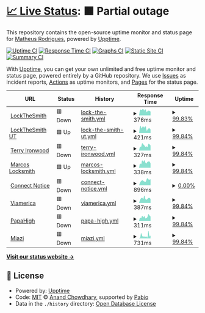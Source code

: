 # [📈 Live Status](https://matheusot.github.io/upptime-monitor): <!--live status--> **🟧 Partial outage**

This repository contains the open-source uptime monitor and status page for [Matheus Rodrigues](https://matheusot.github.io/upptime-monitor), powered by [Upptime](https://github.com/upptime/upptime).

[![Uptime CI](https://github.com/matheusot/upptime-monitor/workflows/Uptime%20CI/badge.svg)](https://github.com/matheusot/upptime-monitor/actions?query=workflow%3A%22Uptime+CI%22)
[![Response Time CI](https://github.com/matheusot/upptime-monitor/workflows/Response%20Time%20CI/badge.svg)](https://github.com/matheusot/upptime-monitor/actions?query=workflow%3A%22Response+Time+CI%22)
[![Graphs CI](https://github.com/matheusot/upptime-monitor/workflows/Graphs%20CI/badge.svg)](https://github.com/matheusot/upptime-monitor/actions?query=workflow%3A%22Graphs+CI%22)
[![Static Site CI](https://github.com/matheusot/upptime-monitor/workflows/Static%20Site%20CI/badge.svg)](https://github.com/matheusot/upptime-monitor/actions?query=workflow%3A%22Static+Site+CI%22)
[![Summary CI](https://github.com/matheusot/upptime-monitor/workflows/Summary%20CI/badge.svg)](https://github.com/matheusot/upptime-monitor/actions?query=workflow%3A%22Summary+CI%22)

With [Upptime](https://upptime.js.org), you can get your own unlimited and free uptime monitor and status page, powered entirely by a GitHub repository. We use [Issues](https://github.com/matheusot/upptime-monitor/issues) as incident reports, [Actions](https://github.com/matheusot/upptime-monitor/actions) as uptime monitors, and [Pages](https://matheusot.github.io/upptime-monitor) for the status page.

<!--start: status pages-->
<!-- This summary is generated by Upptime (https://github.com/upptime/upptime) -->
<!-- Do not edit this manually, your changes will be overwritten -->
<!-- prettier-ignore -->
| URL | Status | History | Response Time | Uptime |
| --- | ------ | ------- | ------------- | ------ |
| <img alt="" src="https://icons.duckduckgo.com/ip3/lockthesmith.com.ico" height="13"> [LockTheSmith](https://lockthesmith.com) | 🟥 Down | [lock-the-smith.yml](https://github.com/matheusot/upptime-monitor/commits/HEAD/history/lock-the-smith.yml) | <details><summary><img alt="Response time graph" src="./graphs/lock-the-smith/response-time-week.png" height="20"> 376ms</summary><br><a href="https://matheusot.github.io/upptime-monitor/history/lock-the-smith"><img alt="Response time 420" src="https://img.shields.io/endpoint?url=https%3A%2F%2Fraw.githubusercontent.com%2Fmatheusot%2Fupptime-monitor%2FHEAD%2Fapi%2Flock-the-smith%2Fresponse-time.json"></a><br><a href="https://matheusot.github.io/upptime-monitor/history/lock-the-smith"><img alt="24-hour response time 290" src="https://img.shields.io/endpoint?url=https%3A%2F%2Fraw.githubusercontent.com%2Fmatheusot%2Fupptime-monitor%2FHEAD%2Fapi%2Flock-the-smith%2Fresponse-time-day.json"></a><br><a href="https://matheusot.github.io/upptime-monitor/history/lock-the-smith"><img alt="7-day response time 376" src="https://img.shields.io/endpoint?url=https%3A%2F%2Fraw.githubusercontent.com%2Fmatheusot%2Fupptime-monitor%2FHEAD%2Fapi%2Flock-the-smith%2Fresponse-time-week.json"></a><br><a href="https://matheusot.github.io/upptime-monitor/history/lock-the-smith"><img alt="30-day response time 337" src="https://img.shields.io/endpoint?url=https%3A%2F%2Fraw.githubusercontent.com%2Fmatheusot%2Fupptime-monitor%2FHEAD%2Fapi%2Flock-the-smith%2Fresponse-time-month.json"></a><br><a href="https://matheusot.github.io/upptime-monitor/history/lock-the-smith"><img alt="1-year response time 420" src="https://img.shields.io/endpoint?url=https%3A%2F%2Fraw.githubusercontent.com%2Fmatheusot%2Fupptime-monitor%2FHEAD%2Fapi%2Flock-the-smith%2Fresponse-time-year.json"></a></details> | <details><summary><a href="https://matheusot.github.io/upptime-monitor/history/lock-the-smith">99.83%</a></summary><a href="https://matheusot.github.io/upptime-monitor/history/lock-the-smith"><img alt="All-time uptime 99.95%" src="https://img.shields.io/endpoint?url=https%3A%2F%2Fraw.githubusercontent.com%2Fmatheusot%2Fupptime-monitor%2FHEAD%2Fapi%2Flock-the-smith%2Fuptime.json"></a><br><a href="https://matheusot.github.io/upptime-monitor/history/lock-the-smith"><img alt="24-hour uptime 99.95%" src="https://img.shields.io/endpoint?url=https%3A%2F%2Fraw.githubusercontent.com%2Fmatheusot%2Fupptime-monitor%2FHEAD%2Fapi%2Flock-the-smith%2Fuptime-day.json"></a><br><a href="https://matheusot.github.io/upptime-monitor/history/lock-the-smith"><img alt="7-day uptime 99.83%" src="https://img.shields.io/endpoint?url=https%3A%2F%2Fraw.githubusercontent.com%2Fmatheusot%2Fupptime-monitor%2FHEAD%2Fapi%2Flock-the-smith%2Fuptime-week.json"></a><br><a href="https://matheusot.github.io/upptime-monitor/history/lock-the-smith"><img alt="30-day uptime 99.92%" src="https://img.shields.io/endpoint?url=https%3A%2F%2Fraw.githubusercontent.com%2Fmatheusot%2Fupptime-monitor%2FHEAD%2Fapi%2Flock-the-smith%2Fuptime-month.json"></a><br><a href="https://matheusot.github.io/upptime-monitor/history/lock-the-smith"><img alt="1-year uptime 99.95%" src="https://img.shields.io/endpoint?url=https%3A%2F%2Fraw.githubusercontent.com%2Fmatheusot%2Fupptime-monitor%2FHEAD%2Fapi%2Flock-the-smith%2Fuptime-year.json"></a></details>
| <img alt="" src="https://icons.duckduckgo.com/ip3/lockthesmithut.com.ico" height="13"> [LockTheSmith UT](https://lockthesmithut.com) | 🟩 Up | [lock-the-smith-ut.yml](https://github.com/matheusot/upptime-monitor/commits/HEAD/history/lock-the-smith-ut.yml) | <details><summary><img alt="Response time graph" src="./graphs/lock-the-smith-ut/response-time-week.png" height="20"> 421ms</summary><br><a href="https://matheusot.github.io/upptime-monitor/history/lock-the-smith-ut"><img alt="Response time 957" src="https://img.shields.io/endpoint?url=https%3A%2F%2Fraw.githubusercontent.com%2Fmatheusot%2Fupptime-monitor%2FHEAD%2Fapi%2Flock-the-smith-ut%2Fresponse-time.json"></a><br><a href="https://matheusot.github.io/upptime-monitor/history/lock-the-smith-ut"><img alt="24-hour response time 308" src="https://img.shields.io/endpoint?url=https%3A%2F%2Fraw.githubusercontent.com%2Fmatheusot%2Fupptime-monitor%2FHEAD%2Fapi%2Flock-the-smith-ut%2Fresponse-time-day.json"></a><br><a href="https://matheusot.github.io/upptime-monitor/history/lock-the-smith-ut"><img alt="7-day response time 421" src="https://img.shields.io/endpoint?url=https%3A%2F%2Fraw.githubusercontent.com%2Fmatheusot%2Fupptime-monitor%2FHEAD%2Fapi%2Flock-the-smith-ut%2Fresponse-time-week.json"></a><br><a href="https://matheusot.github.io/upptime-monitor/history/lock-the-smith-ut"><img alt="30-day response time 416" src="https://img.shields.io/endpoint?url=https%3A%2F%2Fraw.githubusercontent.com%2Fmatheusot%2Fupptime-monitor%2FHEAD%2Fapi%2Flock-the-smith-ut%2Fresponse-time-month.json"></a><br><a href="https://matheusot.github.io/upptime-monitor/history/lock-the-smith-ut"><img alt="1-year response time 957" src="https://img.shields.io/endpoint?url=https%3A%2F%2Fraw.githubusercontent.com%2Fmatheusot%2Fupptime-monitor%2FHEAD%2Fapi%2Flock-the-smith-ut%2Fresponse-time-year.json"></a></details> | <details><summary><a href="https://matheusot.github.io/upptime-monitor/history/lock-the-smith-ut">99.84%</a></summary><a href="https://matheusot.github.io/upptime-monitor/history/lock-the-smith-ut"><img alt="All-time uptime 99.84%" src="https://img.shields.io/endpoint?url=https%3A%2F%2Fraw.githubusercontent.com%2Fmatheusot%2Fupptime-monitor%2FHEAD%2Fapi%2Flock-the-smith-ut%2Fuptime.json"></a><br><a href="https://matheusot.github.io/upptime-monitor/history/lock-the-smith-ut"><img alt="24-hour uptime 99.98%" src="https://img.shields.io/endpoint?url=https%3A%2F%2Fraw.githubusercontent.com%2Fmatheusot%2Fupptime-monitor%2FHEAD%2Fapi%2Flock-the-smith-ut%2Fuptime-day.json"></a><br><a href="https://matheusot.github.io/upptime-monitor/history/lock-the-smith-ut"><img alt="7-day uptime 99.84%" src="https://img.shields.io/endpoint?url=https%3A%2F%2Fraw.githubusercontent.com%2Fmatheusot%2Fupptime-monitor%2FHEAD%2Fapi%2Flock-the-smith-ut%2Fuptime-week.json"></a><br><a href="https://matheusot.github.io/upptime-monitor/history/lock-the-smith-ut"><img alt="30-day uptime 99.93%" src="https://img.shields.io/endpoint?url=https%3A%2F%2Fraw.githubusercontent.com%2Fmatheusot%2Fupptime-monitor%2FHEAD%2Fapi%2Flock-the-smith-ut%2Fuptime-month.json"></a><br><a href="https://matheusot.github.io/upptime-monitor/history/lock-the-smith-ut"><img alt="1-year uptime 99.84%" src="https://img.shields.io/endpoint?url=https%3A%2F%2Fraw.githubusercontent.com%2Fmatheusot%2Fupptime-monitor%2FHEAD%2Fapi%2Flock-the-smith-ut%2Fuptime-year.json"></a></details>
| <img alt="" src="https://icons.duckduckgo.com/ip3/terryironwood.com.ico" height="13"> [Terry Ironwood](https://terryironwood.com) | 🟥 Down | [terry-ironwood.yml](https://github.com/matheusot/upptime-monitor/commits/HEAD/history/terry-ironwood.yml) | <details><summary><img alt="Response time graph" src="./graphs/terry-ironwood/response-time-week.png" height="20"> 327ms</summary><br><a href="https://matheusot.github.io/upptime-monitor/history/terry-ironwood"><img alt="Response time 307" src="https://img.shields.io/endpoint?url=https%3A%2F%2Fraw.githubusercontent.com%2Fmatheusot%2Fupptime-monitor%2FHEAD%2Fapi%2Fterry-ironwood%2Fresponse-time.json"></a><br><a href="https://matheusot.github.io/upptime-monitor/history/terry-ironwood"><img alt="24-hour response time 260" src="https://img.shields.io/endpoint?url=https%3A%2F%2Fraw.githubusercontent.com%2Fmatheusot%2Fupptime-monitor%2FHEAD%2Fapi%2Fterry-ironwood%2Fresponse-time-day.json"></a><br><a href="https://matheusot.github.io/upptime-monitor/history/terry-ironwood"><img alt="7-day response time 327" src="https://img.shields.io/endpoint?url=https%3A%2F%2Fraw.githubusercontent.com%2Fmatheusot%2Fupptime-monitor%2FHEAD%2Fapi%2Fterry-ironwood%2Fresponse-time-week.json"></a><br><a href="https://matheusot.github.io/upptime-monitor/history/terry-ironwood"><img alt="30-day response time 288" src="https://img.shields.io/endpoint?url=https%3A%2F%2Fraw.githubusercontent.com%2Fmatheusot%2Fupptime-monitor%2FHEAD%2Fapi%2Fterry-ironwood%2Fresponse-time-month.json"></a><br><a href="https://matheusot.github.io/upptime-monitor/history/terry-ironwood"><img alt="1-year response time 307" src="https://img.shields.io/endpoint?url=https%3A%2F%2Fraw.githubusercontent.com%2Fmatheusot%2Fupptime-monitor%2FHEAD%2Fapi%2Fterry-ironwood%2Fresponse-time-year.json"></a></details> | <details><summary><a href="https://matheusot.github.io/upptime-monitor/history/terry-ironwood">99.84%</a></summary><a href="https://matheusot.github.io/upptime-monitor/history/terry-ironwood"><img alt="All-time uptime 99.95%" src="https://img.shields.io/endpoint?url=https%3A%2F%2Fraw.githubusercontent.com%2Fmatheusot%2Fupptime-monitor%2FHEAD%2Fapi%2Fterry-ironwood%2Fuptime.json"></a><br><a href="https://matheusot.github.io/upptime-monitor/history/terry-ironwood"><img alt="24-hour uptime 99.98%" src="https://img.shields.io/endpoint?url=https%3A%2F%2Fraw.githubusercontent.com%2Fmatheusot%2Fupptime-monitor%2FHEAD%2Fapi%2Fterry-ironwood%2Fuptime-day.json"></a><br><a href="https://matheusot.github.io/upptime-monitor/history/terry-ironwood"><img alt="7-day uptime 99.84%" src="https://img.shields.io/endpoint?url=https%3A%2F%2Fraw.githubusercontent.com%2Fmatheusot%2Fupptime-monitor%2FHEAD%2Fapi%2Fterry-ironwood%2Fuptime-week.json"></a><br><a href="https://matheusot.github.io/upptime-monitor/history/terry-ironwood"><img alt="30-day uptime 99.93%" src="https://img.shields.io/endpoint?url=https%3A%2F%2Fraw.githubusercontent.com%2Fmatheusot%2Fupptime-monitor%2FHEAD%2Fapi%2Fterry-ironwood%2Fuptime-month.json"></a><br><a href="https://matheusot.github.io/upptime-monitor/history/terry-ironwood"><img alt="1-year uptime 99.95%" src="https://img.shields.io/endpoint?url=https%3A%2F%2Fraw.githubusercontent.com%2Fmatheusot%2Fupptime-monitor%2FHEAD%2Fapi%2Fterry-ironwood%2Fuptime-year.json"></a></details>
| <img alt="" src="https://icons.duckduckgo.com/ip3/marcoslocksmithservice.com.ico" height="13"> [Marcos Locksmith](https://marcoslocksmithservice.com) | 🟩 Up | [marcos-locksmith.yml](https://github.com/matheusot/upptime-monitor/commits/HEAD/history/marcos-locksmith.yml) | <details><summary><img alt="Response time graph" src="./graphs/marcos-locksmith/response-time-week.png" height="20"> 338ms</summary><br><a href="https://matheusot.github.io/upptime-monitor/history/marcos-locksmith"><img alt="Response time 401" src="https://img.shields.io/endpoint?url=https%3A%2F%2Fraw.githubusercontent.com%2Fmatheusot%2Fupptime-monitor%2FHEAD%2Fapi%2Fmarcos-locksmith%2Fresponse-time.json"></a><br><a href="https://matheusot.github.io/upptime-monitor/history/marcos-locksmith"><img alt="24-hour response time 239" src="https://img.shields.io/endpoint?url=https%3A%2F%2Fraw.githubusercontent.com%2Fmatheusot%2Fupptime-monitor%2FHEAD%2Fapi%2Fmarcos-locksmith%2Fresponse-time-day.json"></a><br><a href="https://matheusot.github.io/upptime-monitor/history/marcos-locksmith"><img alt="7-day response time 338" src="https://img.shields.io/endpoint?url=https%3A%2F%2Fraw.githubusercontent.com%2Fmatheusot%2Fupptime-monitor%2FHEAD%2Fapi%2Fmarcos-locksmith%2Fresponse-time-week.json"></a><br><a href="https://matheusot.github.io/upptime-monitor/history/marcos-locksmith"><img alt="30-day response time 276" src="https://img.shields.io/endpoint?url=https%3A%2F%2Fraw.githubusercontent.com%2Fmatheusot%2Fupptime-monitor%2FHEAD%2Fapi%2Fmarcos-locksmith%2Fresponse-time-month.json"></a><br><a href="https://matheusot.github.io/upptime-monitor/history/marcos-locksmith"><img alt="1-year response time 401" src="https://img.shields.io/endpoint?url=https%3A%2F%2Fraw.githubusercontent.com%2Fmatheusot%2Fupptime-monitor%2FHEAD%2Fapi%2Fmarcos-locksmith%2Fresponse-time-year.json"></a></details> | <details><summary><a href="https://matheusot.github.io/upptime-monitor/history/marcos-locksmith">99.84%</a></summary><a href="https://matheusot.github.io/upptime-monitor/history/marcos-locksmith"><img alt="All-time uptime 99.93%" src="https://img.shields.io/endpoint?url=https%3A%2F%2Fraw.githubusercontent.com%2Fmatheusot%2Fupptime-monitor%2FHEAD%2Fapi%2Fmarcos-locksmith%2Fuptime.json"></a><br><a href="https://matheusot.github.io/upptime-monitor/history/marcos-locksmith"><img alt="24-hour uptime 99.98%" src="https://img.shields.io/endpoint?url=https%3A%2F%2Fraw.githubusercontent.com%2Fmatheusot%2Fupptime-monitor%2FHEAD%2Fapi%2Fmarcos-locksmith%2Fuptime-day.json"></a><br><a href="https://matheusot.github.io/upptime-monitor/history/marcos-locksmith"><img alt="7-day uptime 99.84%" src="https://img.shields.io/endpoint?url=https%3A%2F%2Fraw.githubusercontent.com%2Fmatheusot%2Fupptime-monitor%2FHEAD%2Fapi%2Fmarcos-locksmith%2Fuptime-week.json"></a><br><a href="https://matheusot.github.io/upptime-monitor/history/marcos-locksmith"><img alt="30-day uptime 99.93%" src="https://img.shields.io/endpoint?url=https%3A%2F%2Fraw.githubusercontent.com%2Fmatheusot%2Fupptime-monitor%2FHEAD%2Fapi%2Fmarcos-locksmith%2Fuptime-month.json"></a><br><a href="https://matheusot.github.io/upptime-monitor/history/marcos-locksmith"><img alt="1-year uptime 99.93%" src="https://img.shields.io/endpoint?url=https%3A%2F%2Fraw.githubusercontent.com%2Fmatheusot%2Fupptime-monitor%2FHEAD%2Fapi%2Fmarcos-locksmith%2Fuptime-year.json"></a></details>
| <img alt="" src="https://icons.duckduckgo.com/ip3/connectnotice.com.ico" height="13"> [Connect Notice](https://connectnotice.com) | 🟥 Down | [connect-notice.yml](https://github.com/matheusot/upptime-monitor/commits/HEAD/history/connect-notice.yml) | <details><summary><img alt="Response time graph" src="./graphs/connect-notice/response-time-week.png" height="20"> 896ms</summary><br><a href="https://matheusot.github.io/upptime-monitor/history/connect-notice"><img alt="Response time 1108" src="https://img.shields.io/endpoint?url=https%3A%2F%2Fraw.githubusercontent.com%2Fmatheusot%2Fupptime-monitor%2FHEAD%2Fapi%2Fconnect-notice%2Fresponse-time.json"></a><br><a href="https://matheusot.github.io/upptime-monitor/history/connect-notice"><img alt="24-hour response time 1100" src="https://img.shields.io/endpoint?url=https%3A%2F%2Fraw.githubusercontent.com%2Fmatheusot%2Fupptime-monitor%2FHEAD%2Fapi%2Fconnect-notice%2Fresponse-time-day.json"></a><br><a href="https://matheusot.github.io/upptime-monitor/history/connect-notice"><img alt="7-day response time 896" src="https://img.shields.io/endpoint?url=https%3A%2F%2Fraw.githubusercontent.com%2Fmatheusot%2Fupptime-monitor%2FHEAD%2Fapi%2Fconnect-notice%2Fresponse-time-week.json"></a><br><a href="https://matheusot.github.io/upptime-monitor/history/connect-notice"><img alt="30-day response time 767" src="https://img.shields.io/endpoint?url=https%3A%2F%2Fraw.githubusercontent.com%2Fmatheusot%2Fupptime-monitor%2FHEAD%2Fapi%2Fconnect-notice%2Fresponse-time-month.json"></a><br><a href="https://matheusot.github.io/upptime-monitor/history/connect-notice"><img alt="1-year response time 1108" src="https://img.shields.io/endpoint?url=https%3A%2F%2Fraw.githubusercontent.com%2Fmatheusot%2Fupptime-monitor%2FHEAD%2Fapi%2Fconnect-notice%2Fresponse-time-year.json"></a></details> | <details><summary><a href="https://matheusot.github.io/upptime-monitor/history/connect-notice">0.00%</a></summary><a href="https://matheusot.github.io/upptime-monitor/history/connect-notice"><img alt="All-time uptime 20.19%" src="https://img.shields.io/endpoint?url=https%3A%2F%2Fraw.githubusercontent.com%2Fmatheusot%2Fupptime-monitor%2FHEAD%2Fapi%2Fconnect-notice%2Fuptime.json"></a><br><a href="https://matheusot.github.io/upptime-monitor/history/connect-notice"><img alt="24-hour uptime 0.00%" src="https://img.shields.io/endpoint?url=https%3A%2F%2Fraw.githubusercontent.com%2Fmatheusot%2Fupptime-monitor%2FHEAD%2Fapi%2Fconnect-notice%2Fuptime-day.json"></a><br><a href="https://matheusot.github.io/upptime-monitor/history/connect-notice"><img alt="7-day uptime 0.00%" src="https://img.shields.io/endpoint?url=https%3A%2F%2Fraw.githubusercontent.com%2Fmatheusot%2Fupptime-monitor%2FHEAD%2Fapi%2Fconnect-notice%2Fuptime-week.json"></a><br><a href="https://matheusot.github.io/upptime-monitor/history/connect-notice"><img alt="30-day uptime 0.00%" src="https://img.shields.io/endpoint?url=https%3A%2F%2Fraw.githubusercontent.com%2Fmatheusot%2Fupptime-monitor%2FHEAD%2Fapi%2Fconnect-notice%2Fuptime-month.json"></a><br><a href="https://matheusot.github.io/upptime-monitor/history/connect-notice"><img alt="1-year uptime 20.19%" src="https://img.shields.io/endpoint?url=https%3A%2F%2Fraw.githubusercontent.com%2Fmatheusot%2Fupptime-monitor%2FHEAD%2Fapi%2Fconnect-notice%2Fuptime-year.json"></a></details>
| <img alt="" src="https://icons.duckduckgo.com/ip3/viamerica.com.br.ico" height="13"> [Viamerica](https://viamerica.com.br) | 🟥 Down | [viamerica.yml](https://github.com/matheusot/upptime-monitor/commits/HEAD/history/viamerica.yml) | <details><summary><img alt="Response time graph" src="./graphs/viamerica/response-time-week.png" height="20"> 387ms</summary><br><a href="https://matheusot.github.io/upptime-monitor/history/viamerica"><img alt="Response time 754" src="https://img.shields.io/endpoint?url=https%3A%2F%2Fraw.githubusercontent.com%2Fmatheusot%2Fupptime-monitor%2FHEAD%2Fapi%2Fviamerica%2Fresponse-time.json"></a><br><a href="https://matheusot.github.io/upptime-monitor/history/viamerica"><img alt="24-hour response time 281" src="https://img.shields.io/endpoint?url=https%3A%2F%2Fraw.githubusercontent.com%2Fmatheusot%2Fupptime-monitor%2FHEAD%2Fapi%2Fviamerica%2Fresponse-time-day.json"></a><br><a href="https://matheusot.github.io/upptime-monitor/history/viamerica"><img alt="7-day response time 387" src="https://img.shields.io/endpoint?url=https%3A%2F%2Fraw.githubusercontent.com%2Fmatheusot%2Fupptime-monitor%2FHEAD%2Fapi%2Fviamerica%2Fresponse-time-week.json"></a><br><a href="https://matheusot.github.io/upptime-monitor/history/viamerica"><img alt="30-day response time 354" src="https://img.shields.io/endpoint?url=https%3A%2F%2Fraw.githubusercontent.com%2Fmatheusot%2Fupptime-monitor%2FHEAD%2Fapi%2Fviamerica%2Fresponse-time-month.json"></a><br><a href="https://matheusot.github.io/upptime-monitor/history/viamerica"><img alt="1-year response time 754" src="https://img.shields.io/endpoint?url=https%3A%2F%2Fraw.githubusercontent.com%2Fmatheusot%2Fupptime-monitor%2FHEAD%2Fapi%2Fviamerica%2Fresponse-time-year.json"></a></details> | <details><summary><a href="https://matheusot.github.io/upptime-monitor/history/viamerica">99.84%</a></summary><a href="https://matheusot.github.io/upptime-monitor/history/viamerica"><img alt="All-time uptime 99.03%" src="https://img.shields.io/endpoint?url=https%3A%2F%2Fraw.githubusercontent.com%2Fmatheusot%2Fupptime-monitor%2FHEAD%2Fapi%2Fviamerica%2Fuptime.json"></a><br><a href="https://matheusot.github.io/upptime-monitor/history/viamerica"><img alt="24-hour uptime 99.99%" src="https://img.shields.io/endpoint?url=https%3A%2F%2Fraw.githubusercontent.com%2Fmatheusot%2Fupptime-monitor%2FHEAD%2Fapi%2Fviamerica%2Fuptime-day.json"></a><br><a href="https://matheusot.github.io/upptime-monitor/history/viamerica"><img alt="7-day uptime 99.84%" src="https://img.shields.io/endpoint?url=https%3A%2F%2Fraw.githubusercontent.com%2Fmatheusot%2Fupptime-monitor%2FHEAD%2Fapi%2Fviamerica%2Fuptime-week.json"></a><br><a href="https://matheusot.github.io/upptime-monitor/history/viamerica"><img alt="30-day uptime 99.93%" src="https://img.shields.io/endpoint?url=https%3A%2F%2Fraw.githubusercontent.com%2Fmatheusot%2Fupptime-monitor%2FHEAD%2Fapi%2Fviamerica%2Fuptime-month.json"></a><br><a href="https://matheusot.github.io/upptime-monitor/history/viamerica"><img alt="1-year uptime 99.03%" src="https://img.shields.io/endpoint?url=https%3A%2F%2Fraw.githubusercontent.com%2Fmatheusot%2Fupptime-monitor%2FHEAD%2Fapi%2Fviamerica%2Fuptime-year.json"></a></details>
| <img alt="" src="https://icons.duckduckgo.com/ip3/thepapahigh.com.ico" height="13"> [PapaHigh](https://thepapahigh.com) | 🟥 Down | [papa-high.yml](https://github.com/matheusot/upptime-monitor/commits/HEAD/history/papa-high.yml) | <details><summary><img alt="Response time graph" src="./graphs/papa-high/response-time-week.png" height="20"> 311ms</summary><br><a href="https://matheusot.github.io/upptime-monitor/history/papa-high"><img alt="Response time 344" src="https://img.shields.io/endpoint?url=https%3A%2F%2Fraw.githubusercontent.com%2Fmatheusot%2Fupptime-monitor%2FHEAD%2Fapi%2Fpapa-high%2Fresponse-time.json"></a><br><a href="https://matheusot.github.io/upptime-monitor/history/papa-high"><img alt="24-hour response time 238" src="https://img.shields.io/endpoint?url=https%3A%2F%2Fraw.githubusercontent.com%2Fmatheusot%2Fupptime-monitor%2FHEAD%2Fapi%2Fpapa-high%2Fresponse-time-day.json"></a><br><a href="https://matheusot.github.io/upptime-monitor/history/papa-high"><img alt="7-day response time 311" src="https://img.shields.io/endpoint?url=https%3A%2F%2Fraw.githubusercontent.com%2Fmatheusot%2Fupptime-monitor%2FHEAD%2Fapi%2Fpapa-high%2Fresponse-time-week.json"></a><br><a href="https://matheusot.github.io/upptime-monitor/history/papa-high"><img alt="30-day response time 276" src="https://img.shields.io/endpoint?url=https%3A%2F%2Fraw.githubusercontent.com%2Fmatheusot%2Fupptime-monitor%2FHEAD%2Fapi%2Fpapa-high%2Fresponse-time-month.json"></a><br><a href="https://matheusot.github.io/upptime-monitor/history/papa-high"><img alt="1-year response time 344" src="https://img.shields.io/endpoint?url=https%3A%2F%2Fraw.githubusercontent.com%2Fmatheusot%2Fupptime-monitor%2FHEAD%2Fapi%2Fpapa-high%2Fresponse-time-year.json"></a></details> | <details><summary><a href="https://matheusot.github.io/upptime-monitor/history/papa-high">99.84%</a></summary><a href="https://matheusot.github.io/upptime-monitor/history/papa-high"><img alt="All-time uptime 78.83%" src="https://img.shields.io/endpoint?url=https%3A%2F%2Fraw.githubusercontent.com%2Fmatheusot%2Fupptime-monitor%2FHEAD%2Fapi%2Fpapa-high%2Fuptime.json"></a><br><a href="https://matheusot.github.io/upptime-monitor/history/papa-high"><img alt="24-hour uptime 99.99%" src="https://img.shields.io/endpoint?url=https%3A%2F%2Fraw.githubusercontent.com%2Fmatheusot%2Fupptime-monitor%2FHEAD%2Fapi%2Fpapa-high%2Fuptime-day.json"></a><br><a href="https://matheusot.github.io/upptime-monitor/history/papa-high"><img alt="7-day uptime 99.84%" src="https://img.shields.io/endpoint?url=https%3A%2F%2Fraw.githubusercontent.com%2Fmatheusot%2Fupptime-monitor%2FHEAD%2Fapi%2Fpapa-high%2Fuptime-week.json"></a><br><a href="https://matheusot.github.io/upptime-monitor/history/papa-high"><img alt="30-day uptime 99.93%" src="https://img.shields.io/endpoint?url=https%3A%2F%2Fraw.githubusercontent.com%2Fmatheusot%2Fupptime-monitor%2FHEAD%2Fapi%2Fpapa-high%2Fuptime-month.json"></a><br><a href="https://matheusot.github.io/upptime-monitor/history/papa-high"><img alt="1-year uptime 78.83%" src="https://img.shields.io/endpoint?url=https%3A%2F%2Fraw.githubusercontent.com%2Fmatheusot%2Fupptime-monitor%2FHEAD%2Fapi%2Fpapa-high%2Fuptime-year.json"></a></details>
| <img alt="" src="https://icons.duckduckgo.com/ip3/miazimedia.com.ico" height="13"> [Miazi](https://miazimedia.com) | 🟥 Down | [miazi.yml](https://github.com/matheusot/upptime-monitor/commits/HEAD/history/miazi.yml) | <details><summary><img alt="Response time graph" src="./graphs/miazi/response-time-week.png" height="20"> 731ms</summary><br><a href="https://matheusot.github.io/upptime-monitor/history/miazi"><img alt="Response time 906" src="https://img.shields.io/endpoint?url=https%3A%2F%2Fraw.githubusercontent.com%2Fmatheusot%2Fupptime-monitor%2FHEAD%2Fapi%2Fmiazi%2Fresponse-time.json"></a><br><a href="https://matheusot.github.io/upptime-monitor/history/miazi"><img alt="24-hour response time 542" src="https://img.shields.io/endpoint?url=https%3A%2F%2Fraw.githubusercontent.com%2Fmatheusot%2Fupptime-monitor%2FHEAD%2Fapi%2Fmiazi%2Fresponse-time-day.json"></a><br><a href="https://matheusot.github.io/upptime-monitor/history/miazi"><img alt="7-day response time 731" src="https://img.shields.io/endpoint?url=https%3A%2F%2Fraw.githubusercontent.com%2Fmatheusot%2Fupptime-monitor%2FHEAD%2Fapi%2Fmiazi%2Fresponse-time-week.json"></a><br><a href="https://matheusot.github.io/upptime-monitor/history/miazi"><img alt="30-day response time 953" src="https://img.shields.io/endpoint?url=https%3A%2F%2Fraw.githubusercontent.com%2Fmatheusot%2Fupptime-monitor%2FHEAD%2Fapi%2Fmiazi%2Fresponse-time-month.json"></a><br><a href="https://matheusot.github.io/upptime-monitor/history/miazi"><img alt="1-year response time 906" src="https://img.shields.io/endpoint?url=https%3A%2F%2Fraw.githubusercontent.com%2Fmatheusot%2Fupptime-monitor%2FHEAD%2Fapi%2Fmiazi%2Fresponse-time-year.json"></a></details> | <details><summary><a href="https://matheusot.github.io/upptime-monitor/history/miazi">99.84%</a></summary><a href="https://matheusot.github.io/upptime-monitor/history/miazi"><img alt="All-time uptime 99.92%" src="https://img.shields.io/endpoint?url=https%3A%2F%2Fraw.githubusercontent.com%2Fmatheusot%2Fupptime-monitor%2FHEAD%2Fapi%2Fmiazi%2Fuptime.json"></a><br><a href="https://matheusot.github.io/upptime-monitor/history/miazi"><img alt="24-hour uptime 99.99%" src="https://img.shields.io/endpoint?url=https%3A%2F%2Fraw.githubusercontent.com%2Fmatheusot%2Fupptime-monitor%2FHEAD%2Fapi%2Fmiazi%2Fuptime-day.json"></a><br><a href="https://matheusot.github.io/upptime-monitor/history/miazi"><img alt="7-day uptime 99.84%" src="https://img.shields.io/endpoint?url=https%3A%2F%2Fraw.githubusercontent.com%2Fmatheusot%2Fupptime-monitor%2FHEAD%2Fapi%2Fmiazi%2Fuptime-week.json"></a><br><a href="https://matheusot.github.io/upptime-monitor/history/miazi"><img alt="30-day uptime 99.93%" src="https://img.shields.io/endpoint?url=https%3A%2F%2Fraw.githubusercontent.com%2Fmatheusot%2Fupptime-monitor%2FHEAD%2Fapi%2Fmiazi%2Fuptime-month.json"></a><br><a href="https://matheusot.github.io/upptime-monitor/history/miazi"><img alt="1-year uptime 99.92%" src="https://img.shields.io/endpoint?url=https%3A%2F%2Fraw.githubusercontent.com%2Fmatheusot%2Fupptime-monitor%2FHEAD%2Fapi%2Fmiazi%2Fuptime-year.json"></a></details>

<!--end: status pages-->

[**Visit our status website →**](https://matheusot.github.io/upptime-monitor)

## 📄 License

- Powered by: [Upptime](https://github.com/upptime/upptime)
- Code: [MIT](./LICENSE) © [Anand Chowdhary](https://anandchowdhary.com), supported by [Pabio](https://pabio.com)
- Data in the `./history` directory: [Open Database License](https://opendatacommons.org/licenses/odbl/1-0/)
